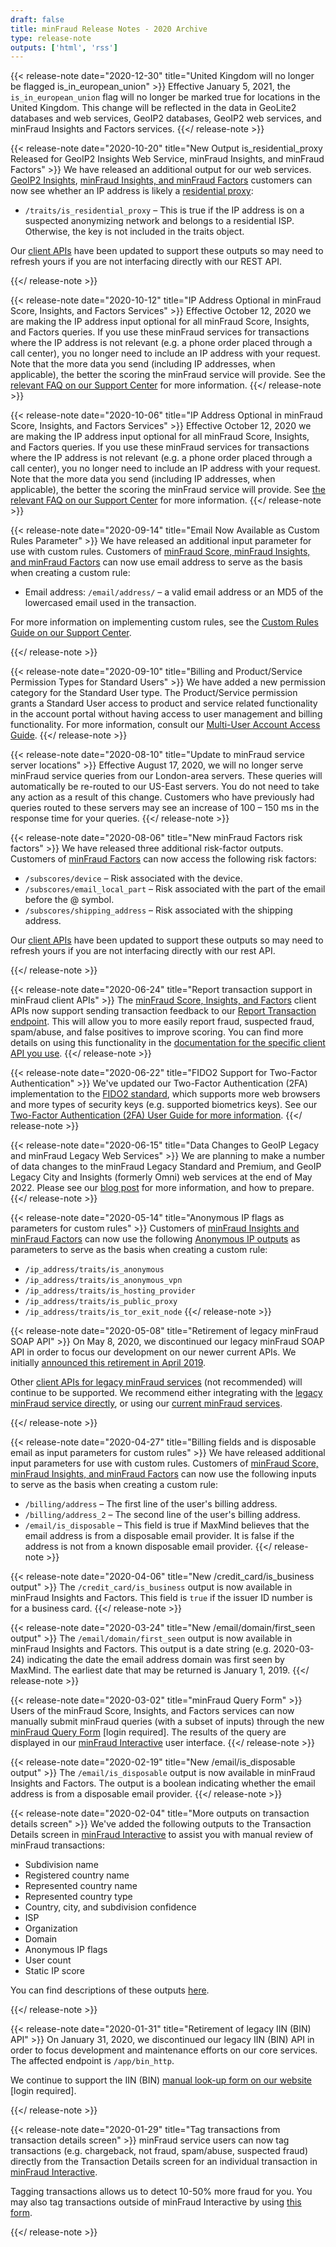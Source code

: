 ```yaml
---
draft: false
title: minFraud Release Notes - 2020 Archive
type: release-note
outputs: ['html', 'rss']
---
```


{{< release-note date="2020-12-30" title="United Kingdom will no longer be flagged is_in_european_union" >}}
Effective January 5, 2021, the `is_in_european_union` flag will no longer be
marked true for locations in the United Kingdom. This change will be reflected
in the data in GeoLite2 databases and web services, GeoIP2 databases, GeoIP2
web services, and minFraud Insights and Factors services.
{{</ release-note >}}

{{< release-note date="2020-10-20" title="New Output is_residential_proxy Released for GeoIP2 Insights Web Service, minFraud Insights, and minFraud Factors" >}}
We have released an additional output for our web services. [GeoIP2
Insights](https://www.maxmind.com/en/geoip2-precision-services), [minFraud
Insights, and minFraud
Factors](https://www.maxmind.com/en/solutions/minfraud-services) customers can
now see whether an IP address is likely a [residential
proxy](https://en.wikipedia.org/wiki/Proxy_server#Residential_proxy):

- `/traits/is_residential_proxy` – This is true if the IP address is on a
  suspected anonymizing network and belongs to a residential ISP. Otherwise, the
  key is not included in the traits object.

Our [client APIs](/minfraud/evaluate-a-transaction#links-to-maxmind-client-apis)
have been updated to support these outputs so may need to refresh yours if you
are not interfacing directly with our REST API.

{{</ release-note >}}

{{< release-note date="2020-10-12" title="IP Address Optional in minFraud Score, Insights, and Factors Services" >}}
Effective October 12, 2020 we are making the IP address input optional for all
minFraud Score, Insights, and Factors queries. If you use these minFraud
services for transactions where the IP address is not relevant (e.g. a phone
order placed through a call center), you no longer need to include an IP
address with your request. Note that the more data you send (including IP
addresses, when applicable), the better the scoring the minFraud service will
provide. See the [relevant FAQ on our Support
Center](https://support.maxmind.com/hc/en-us/articles/4407964824859-Pass-Inputs-to-minFraud)
for more information.
{{</ release-note >}}

{{< release-note date="2020-10-06" title="IP Address Optional in minFraud Score, Insights, and Factors Services" >}}
Effective October 12, 2020 we are making the IP address input optional for all
minFraud Score, Insights, and Factors queries. If you use these minFraud
services for transactions where the IP address is not relevant (e.g. a phone
order placed through a call center), you no longer need to include an IP
address with your request. Note that the more data you send (including IP
addresses, when applicable), the better the scoring the minFraud service will
provide. See [the relevant FAQ on our Support
Center](https://support.maxmind.com/hc/en-us/articles/4407964824859-Pass-Inputs-to-minFraud)
for more information.
{{</ release-note >}}

{{< release-note date="2020-09-14" title="Email Now Available as Custom Rules Parameter" >}}
We have released an additional input parameter for use with custom rules.
Customers of [minFraud Score, minFraud Insights, and minFraud
Factors](/minfraud) can now use email address to serve as the basis when
creating a custom rule:

- Email address: `/email/address/` – a valid email address or an MD5 of the
  lowercased email used in the transaction.

For more information on implementing custom rules, see the
[Custom Rules Guide on our Support Center](https://support.maxmind.com/hc/en-us/articles/4408801942811-Use-Custom-Rules-and-Dispositions).

{{</ release-note >}}

{{< release-note date="2020-09-10" title="Billing and Product/Service Permission Types for Standard Users" >}}
We have added a new permission category for the Standard User type. The
Product/Service permission grants a Standard User access to product and service
related functionality in the account portal without having access to user
management and billing functionality. For more information, consult our
[Multi-User Account Access
Guide](https://support.maxmind.com/hc/en-us/articles/4407107969947-Manage-Multiple-Users).
{{</ release-note >}}

{{< release-note date="2020-08-10" title="Update to minFraud service server locations" >}}
Effective August 17, 2020, we will no longer serve minFraud service queries
from our London-area servers. These queries will automatically be re-routed to
our US-East servers. You do not need to take any action as a result of this
change. Customers who have previously had queries routed to these servers may
see an increase of 100 – 150 ms in the response time for your queries.
{{</ release-note >}}

{{< release-note date="2020-08-06" title="New minFraud Factors risk factors" >}}
We have released three additional risk-factor outputs. Customers of [minFraud
Factors](/minfraud) can now access the following risk factors:

- `/subscores/device` – Risk associated with the device.
- `/subscores/email_local_part` – Risk associated with the part of the email
  before the @ symbol.
- `/subscores/shipping_address` – Risk associated with the shipping address.

Our [client APIs](/minfraud/evaluate-a-transaction#links-to-maxmind-client-apis)
have been updated to support these outputs so may need to refresh yours if you
are not interfacing directly with our rest API.

{{</ release-note >}}

{{< release-note date="2020-06-24" title="Report transaction support in minFraud client APIs" >}}
The [minFraud Score, Insights, and Factors](/minfraud) client APIs now support
sending transaction feedback to our [Report Transaction
endpoint](/minfraud/report-a-transaction). This will allow you to more
easily report fraud, suspected fraud, spam/abuse, and false positives to
improve scoring. You can find more details on using this functionality in the
[documentation for the specific client API you
use](/minfraud/evaluate-a-transaction#links-to-maxmind-client-apis).
{{</ release-note >}}

{{< release-note date="2020-06-22" title="FIDO2 Support for Two-Factor Authentication" >}}
We've updated our Two-Factor Authentication (2FA) implementation to the [FIDO2
standard](https://fidoalliance.org/fido2/), which supports more web browsers
and more types of security keys (e.g. supported biometrics keys). See our
[Two-Factor Authentication (2FA) User Guide for more
information](https://support.maxmind.com/hc/en-us/articles/1260803946470-Set-Up-Two-Factor-Authentication).
{{</ release-note >}}

{{< release-note date="2020-06-15" title="Data Changes to GeoIP Legacy and minFraud Legacy Web Services" >}}
We are planning to make a number of data changes to the minFraud Legacy
Standard and Premium, and GeoIP Legacy City and Insights (formerly Omni) web
services at the end of May 2022. Please see our [blog
post](https://blog.maxmind.com/2020/06/data-changes-to-geoip-legacy-and-minfraud-legacy-web-services-in-may-2022/)
for more information, and how to prepare.
{{</ release-note >}}

{{< release-note date="2020-05-14" title="Anonymous IP flags as parameters for custom rules" >}}
Customers of [minFraud Insights and minFraud Factors](/minfraud) can now use
the following [Anonymous IP outputs](/geoip/docs/web-services/responses/#schema--response--traits) as parameters to
serve as the basis when creating a custom rule:

- `/ip_address/traits/is_anonymous`
- `/ip_address/traits/is_anonymous_vpn`
- `/ip_address/traits/is_hosting_provider`
- `/ip_address/traits/is_public_proxy`
- `/ip_address/traits/is_tor_exit_node`
  {{</ release-note >}}

{{< release-note date="2020-05-08" title="Retirement of legacy minFraud SOAP API" >}}
On May 8, 2020, we discontinued our legacy minFraud SOAP API in order to focus
our development on our newer current APIs. We initially [announced this
retirement in April
2019](https://blog.maxmind.com/2019/04/important-updates-about-tls-v1-0-v1-1-unencrypted-http-requests-and-the-legacy-minfraud-soap-api/).

Other [client APIs for legacy minFraud services](/minfraud/minfraud-legacy) (not
recommended) will continue to be supported. We recommend either integrating with
the [legacy minFraud service directly](/minfraud/minfraud-legacy), or using our
[current minFraud services](/minfraud).

{{</ release-note >}}

{{< release-note date="2020-04-27" title="Billing fields and is disposable email as input parameters for custom rules" >}}
We have released additional input parameters for use with custom rules.
Customers of [minFraud Score, minFraud Insights, and minFraud
Factors](/minfraud) can now use the following inputs to serve as the basis when
creating a custom rule:

- `/billing/address` – The first line of the user's billing address.
- `/billing/address_2` – The second line of the user's billing address.
- `/email/is_disposable` – This field is true if MaxMind believes that the email
  address is from a disposable email provider. It is false if the address is not
  from a known disposable email provider.
  {{</ release-note >}}

{{< release-note date="2020-04-06" title="New /credit_card/is_business output" >}}
The `/credit_card/is_business` output is now available in minFraud Insights and
Factors. This field is `true` if the issuer ID number is for a business card.
{{</ release-note >}}

{{< release-note date="2020-03-24" title="New /email/domain/first_seen output" >}}
The `/email/domain/first_seen` output is now available in minFraud Insights and
Factors. This output is a date string (e.g. 2020-03-24) indicating the date the
email address domain was first seen by MaxMind. The earliest date that may be
returned is January 1, 2019.
{{</ release-note >}}

{{< release-note date="2020-03-02" title="minFraud Query Form" >}}
Users of the minFraud Score, Insights, and Factors services can now manually
submit minFraud queries (with a subset of inputs) through the new [minFraud
Query
Form](https://www.maxmind.com/en/accounts/current/minfraud-interactive/query-form)
\[login required\]. The results of the query are displayed in our [minFraud
Interactive](https://support.maxmind.com/hc/en-us/articles/4408762136603-Review-a-minFraud-Transaction)
user interface.
{{</ release-note >}}

{{< release-note date="2020-02-19" title="New /email/is_disposable output" >}}
The `/email/is_disposable` output is now available in minFraud Insights and
Factors. The output is a boolean indicating whether the email address is from a
disposable email provider.
{{</ release-note >}}

{{< release-note date="2020-02-04" title="More outputs on transaction details screen" >}}
We've added the following outputs to the Transaction Details screen in
[minFraud
Interactive](https://support.maxmind.com/hc/en-us/articles/4408762136603-Review-a-minFraud-Transaction)
to assist you with manual review of minFraud transactions:

- Subdivision name
- Registered country name
- Represented country name
- Represented country type
- Country, city, and subdivision confidence
- ISP
- Organization
- Domain
- Anonymous IP flags
- User count
- Static IP score

You can find descriptions of these outputs
[here](/geoip/docs/web-services/responses).

{{</ release-note >}}

{{< release-note date="2020-01-31" title="Retirement of legacy IIN (BIN) API" >}}
On January 31, 2020, we discontinued our legacy IIN (BIN) API in order to focus
development and maintenance efforts on our core services. The affected endpoint
is `/app/bin_http`.

We continue to support the IIN (BIN)
[manual look-up form on our website](https://www.maxmind.com/en/accounts/current/minfraud/iin/lookup)
\[login required\].

{{</ release-note >}}

{{< release-note date="2020-01-29" title="Tag transactions from transaction details screen" >}}
minFraud service users can now tag transactions (e.g. chargeback, not fraud,
spam/abuse, suspected fraud) directly from the Transaction Details screen for
an individual transaction in [minFraud
Interactive](https://support.maxmind.com/hc/en-us/articles/4408762136603-Review-a-minFraud-Transaction).

Tagging transactions allows us to detect 10-50% more fraud for you. You may also
tag transactions outside of minFraud Interactive by using
[this form](https://www.maxmind.com/en/accounts/current/minfraud/report-transactions).

{{</ release-note >}}
